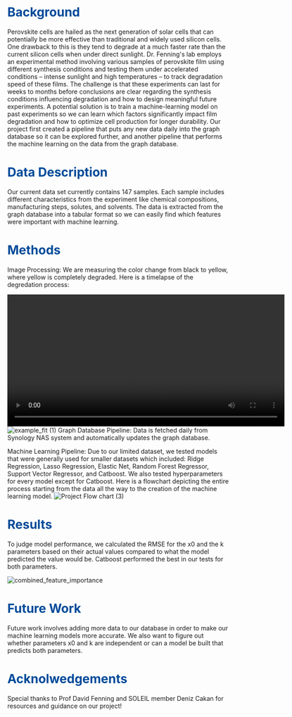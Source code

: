 # <span style="color: #004a99;">Background</span>
  Perovskite cells are hailed as the next generation of solar cells that can potentially be more effective than traditional and widely used silicon cells.  One drawback to this is they tend to degrade at a much faster rate than the current silicon cells when under direct sunlight. 
  Dr. Fenning's lab employs an experimental method involving various samples of perovskite
film using different synthesis conditions and testing them under accelerated conditions –
intense sunlight and high temperatures – to track degradation speed of these films. The
challenge is that these experiments can last for weeks to months before conclusions are
clear regarding the synthesis conditions influencing degradation and how to design meaningful future experiments. A potential solution is to train a machine-learning model on past
experiments so we can learn which factors significantly impact film degradation and how
to optimize cell production for longer durability. Our project first created a pipeline that puts any new data daily into the graph database so it can be explored further, and another pipeline that performs the machine learning on the data from the graph database. 


# <span style="color: #004a99;">Data Description</span>
  Our current data set currently contains 147 samples. Each sample includes different characteristics from the experiment like chemical compositions, manufacturing steps, solutes, and solvents. The data is extracted from the graph database into a tabular format so we can easily find which features were important with machine learning.  

  
# <span style="color: #004a99;">Methods</span>
Image Processing:
  We are measuring the color change from black to yellow, where yellow is completely degraded. Here is a timelapse of the degredation process:

<video width="630" height="300" src="https://github.com/UdonK1ng/DSC180AB-Solar/assets/97561013/1c720849-723c-4f16-bc06-93d2ee27b3bd"></video>
![example_fit (1)](https://github.com/UdonK1ng/DSC180AB-Solar/assets/97561013/8da3cff0-27b5-4649-a468-e83600fa297a)
Graph Database Pipeline:
  Data is fetched daily from Synology NAS system and automatically updates the graph database. 


Machine Learning Pipeline: 
  Due to our limited dataset, we tested models that were generally used for smaller datasets which included: Ridge Regression, Lasso Regression, Elastic Net, Random Forest Regressor, Support Vector Regressor, and Catboost.  We also tested hyperparameters for every model except for Catboost.
  Here is a flowchart depicting the entire process starting from the data all the way to the creation of the machine learning model. 
![Project Flow chart (3)](https://github.com/UdonK1ng/DSC180AB-Solar/assets/97561013/abefca97-76bc-4e5e-b4d8-1ff3031a20db)
# <span style="color: #004a99;">Results</span>
  To judge model performance, we calculated the RMSE for the x0 and the k parameters based on their actual values compared to what the model predicted the value would be. Catboost performed the best in our tests for both parameters. 

![combined_feature_importance](https://github.com/UdonK1ng/DSC180AB-Solar/assets/97561013/f8838c86-2bd8-46c9-94bf-2f837c5cad36)

# <span style="color: #004a99;">Future Work</span>
  Future work involves adding more data to our database in order to make our machine learning models more accurate. We also want to figure out whether parameters x0 and k are independent or can a model be built that predicts both parameters. 

  
# <span style="color: #004a99;">Acknolwedgements</span>
Special thanks to Prof David Fenning and SOLEIL member Deniz Cakan for resources and guidance on our project!

